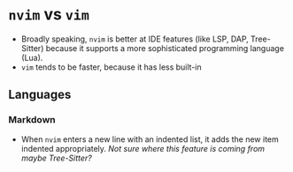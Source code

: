 # `nvim` vs `vim`

- Broadly speaking, `nvim` is better at IDE features (like LSP, DAP, Tree-Sitter) because it supports a more sophisticated programming language (Lua).
- `vim` tends to be faster, because it has less built-in

## Languages

### Markdown

- When `nvim` enters a new line with an indented list, it adds the new item indented appropriately. *Not sure where this feature is coming from maybe Tree-Sitter?*
